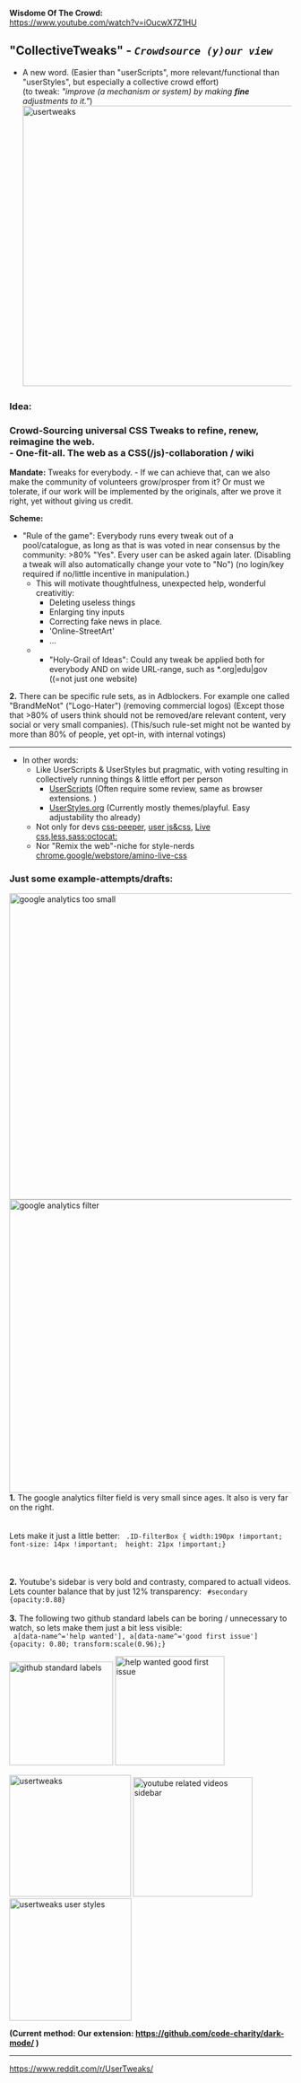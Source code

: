 **Wisdome Of The Crowd:**   
https://www.youtube.com/watch?v=iOucwX7Z1HU  

## "CollectiveTweaks"  -  _`Crowdsource (y)our view`_  

 - A new word. (Easier than "userScripts", more relevant/functional than "userStyles", but especially a collective crowd effort) <br> (to tweak: _"improve (a mechanism or system) by making **fine** adjustments to it."_) <br>
<img width="500" alt="usertweaks" src="https://user-images.githubusercontent.com/25022245/115540770-a7485500-a29e-11eb-9a98-c54a7a3823fb.png"><br>

### **Idea:**  
### Crowd-Sourcing universal CSS Tweaks to refine, renew, reimagine the web.  <br> - One-fit-all. The web as a CSS(/js)-collaboration / wiki  

**Mandate:**
Tweaks for everybody.   -  If we can achieve that, can we also make the community of volunteers grow/prosper from it? 
Or must we tolerate, if our work will be implemented by the originals, after we prove it right, yet without giving us credit.

**Scheme:** 
- "Rule of the game": Everybody runs every tweak out of a pool/catalogue, as long as that is was voted in near consensus by the community:  >80%  "Yes".  Every user can be asked again later. (Disabling a tweak will also automatically change your vote to "No")  (no login/key required if no/little incentive in manipulation.)
    - This will motivate thoughtfulness, unexpected help, wonderful creativitiy: 
        - Deleting useless things 
        - Enlarging tiny inputs
        - Correcting fake news in place.
        - 'Online-StreetArt'
        - ...
     -  + "Holy-Grail of Ideas": Could any tweak be applied both for everybody AND on wide URL-range, such as *.org|edu|gov ((=not just one website)  

**2.** There can be specific rule sets, as in Adblockers.  For example one called "BrandMeNot" ("Logo-Hater") (removing commercial logos) (Except those that >80% of users think should not be removed/are relevant content, very social or very small companies). (This/such rule-set might not be wanted by more than 80% of people, yet opt-in, with internal votings)

-------------

   - In other words:
     -   Like UserScripts & UserStyles but pragmatic, with voting resulting in collectively running  things & little effort per person
         - [UserScripts](https://greasyfork.org) (Often require some review, same as browser extensions. ) 
         - [UserStyles.org](https://userstyles.org) (Currently mostly themes/playful. Easy adjustability tho already) 
     - Not only for devs [css-peeper](https://chrome.google.com/webstore/detail/css-peeper/mbnbehikldjhnfehhnaidhjhoofhpehk), [user js&css](https://chrome.google.com/webstore/detail/user-javascript-and-css/nbhcbdghjpllgmfilhnhkllmkecfmpld), [Live css,less,sass:octocat:](https://github.com/webextensions/live-css-editor) 
     - Nor "Remix the web"-niche for style-nerds [chrome.google/webstore/amino-live-css](https://chrome.google.com/webstore/detail/amino-live-css-editor/pbcpfbcibpcbfbmddogfhcijfpboeaaf)

###  Just some example-attempts/drafts:
<img align="right" width="546" alt="google analytics too small" src="https://user-images.githubusercontent.com/25022245/115553367-9fdc7800-a2ad-11eb-8d86-9b5ac951e457.png"> 
<img align="right" width="523" alt="google analytics filter" src="https://user-images.githubusercontent.com/25022245/115553364-9f43e180-a2ad-11eb-91f2-faf7d2f63272.png"> 
<b>1.</b> The google analytics filter field is very small since ages. It also is very far on the right. 
<br><br><br> Lets make it just a little better: <code> .ID-filterBox { width:190px !important;  font-size: 14px !important;  height: 21px !important;} </code><br>
<br><br><br><b>2.</b> Youtube's sidebar is very bold and contrasty, compared to actuall videos. Lets counter balance that by just 12% transparency: <code> #secondary {opacity:0.88} </code><br> <br> <b>3.</b> The following two github standard labels can be boring / unnecessary to watch, so lets make them just a bit less visible: <br>
<code> a[data-name^='help wanted'], a[data-name^='good first issue'] {opacity: 0.80; transform:scale(0.96);} </code>


<img width="185" alt="github standard labels" src="https://user-images.githubusercontent.com/25022245/115553356-9eab4b00-a2ad-11eb-9c1e-e06fc2f23a93.png"> <img width="195" alt="help wanted good first issue" src="https://user-images.githubusercontent.com/25022245/115553361-9f43e180-a2ad-11eb-8fb8-6a6aded8f703.png">

<img width="217" alt="usertweaks" src="https://user-images.githubusercontent.com/25022245/115553355-9d7a1e00-a2ad-11eb-95a0-797a8aacb266.png">  <img width="213" alt="youtube related videos sidebar" src="https://user-images.githubusercontent.com/25022245/115606631-3e83cb80-a2e4-11eb-8ceb-9058c8115c76.png"> <img  width="218" alt="usertweaks user styles" src="https://user-images.githubusercontent.com/25022245/115553357-9eab4b00-a2ad-11eb-86b9-611129f197e0.png"> 

**(Current method: Our extension: https://github.com/code-charity/dark-mode/ )**

-----

https://www.reddit.com/r/UserTweaks/


